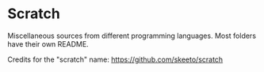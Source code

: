 # Scratch

Miscellaneous sources from different programming languages. Most folders have
their own README.

Credits for the "scratch" name: https://github.com/skeeto/scratch
